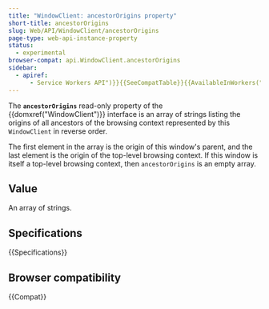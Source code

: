 ```yaml
---
title: "WindowClient: ancestorOrigins property"
short-title: ancestorOrigins
slug: Web/API/WindowClient/ancestorOrigins
page-type: web-api-instance-property
status:
  - experimental
browser-compat: api.WindowClient.ancestorOrigins
sidebar:
  - apiref:
      - Service Workers API")}}{{SeeCompatTable}}{{AvailableInWorkers("service
---
```


The **`ancestorOrigins`** read-only property of the {{domxref("WindowClient")}} interface is an array of strings listing the origins of all ancestors of the browsing context represented by this `WindowClient` in reverse order.

The first element in the array is the origin of this window's parent, and the last element is the origin of the top-level browsing context. If this window is itself a top-level browsing context, then `ancestorOrigins` is an empty array.

## Value

An array of strings.

## Specifications

{{Specifications}}

## Browser compatibility

{{Compat}}
